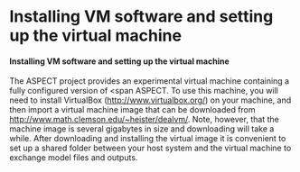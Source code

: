 # Installing VM software and setting up the virtual machine

#### Installing VM software and setting up the virtual machine

The ASPECT project provides an experimental
virtual machine containing a fully configured version of <span
ASPECT. To use this machine, you will need to install
VirtualBox (<http://www.virtualbox.org/>) on your machine, and then import a
virtual machine image that can be downloaded from
<http://www.math.clemson.edu/~heister/dealvm/>. Note, however, that the
machine image is several gigabytes in size and downloading will take a while.
After downloading and installing the virtual image it is convenient to set up
a shared folder between your host system and the virtual machine to exchange
model files and outputs.
